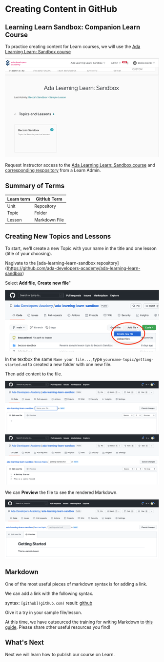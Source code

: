 # Creating Content in GitHub

## Learning Learn Sandbox: Companion Learn Course

To practice creating content for Learn courses, we will use the [Ada Learning Learn: Sandbox course](https://learn-2.galvanize.com/cohorts/3188)

![Ada Learning Learn: Sandbox](../assets/creating-content-sandbox.png)

Request Instructor access to the [Ada Learning Learn: Sandbox course](https://learn-2.galvanize.com/cohorts/3188) and [corresponding respository](https://github.com/ada-developers-academy/ada-learning-learn-sandbox) from a Learn Admin.

## Summary of Terms

| Learn term      | GitHub Term |
| ----------- | ----------- |
| Unit     | Repository       |
| Topic   | Folder        |
| Lesson   | Markdown File      |

## Creating New Topics and Lessons

To start, we'll create a new Topic with your name in the title and one lesson (title of your choosing).

Nagivate to the [ada-learning-learn-sandbox repository]((https://github.com/ada-developers-academy/ada-learning-learn-sandbox)

Select **Add file**, **Create new file**"

![Add file](../assets/creating-content-add-file.png)

In the textbox the same `Name your file...`, type `yourname-topic/getting-started.md` to created a new folder with one new file.

Then add content to the file.

![Add new file](../assets/creating-content-new-file.png)
![Add new file](../assets/creating-content-new-topic.png)


We can **Preview** the file to see the rendered Markdown.

![Markdown preview](../assets/creating-content-preview.png)


## Markdown

One of the most useful pieces of markdown syntax is for adding a link.

We can add a link with the following syntax. 

syntax: `[github](github.com)`
result: [github](http://github.com)

Give it a try in your sample file/lesson.

At this time, we have outsourced the training for writing Markdown to [this guide](https://www.markdownguide.org/). Please share other useful resources you find!

## What's Next

Next we will learn how to publish our course on Learn.